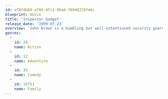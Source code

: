 ```yaml
---
id: ef8fdb04-a784-4fc1-90a6-f6940229fe6c
blueprint: movie
title: 'Inspector Gadget'
release_date: '1999-07-23'
overview: 'John Brown is a bumbling but well-intentioned security guard who is badly injured in an explosion planned by an evil mastermind. He is taken to a laboratory, where Brenda, a leading robotics surgeon, replaces his damaged limbs with state-of-the-art gadgets and tools. Named "Inspector Gadget" by the press, John -- along with his niece, Penny, and her trusty dog, Brain -- uses his new powers to discover who was behind the explosion.'
genres:
  -
    id: 28
    name: Action
  -
    id: 12
    name: Adventure
  -
    id: 35
    name: Comedy
  -
    id: 10751
    name: Family
---
```

